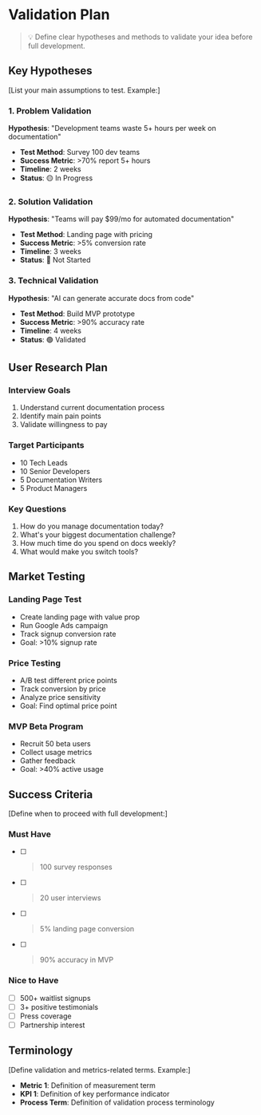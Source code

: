 # Validation Plan

> 💡 Define clear hypotheses and methods to validate your idea before full development.

## Key Hypotheses
[List your main assumptions to test. Example:]

### 1. Problem Validation
**Hypothesis**: "Development teams waste 5+ hours per week on documentation"
- **Test Method**: Survey 100 dev teams
- **Success Metric**: >70% report 5+ hours
- **Timeline**: 2 weeks
- **Status**: 🟡 In Progress

### 2. Solution Validation
**Hypothesis**: "Teams will pay $99/mo for automated documentation"
- **Test Method**: Landing page with pricing
- **Success Metric**: >5% conversion rate
- **Timeline**: 3 weeks
- **Status**: 🔴 Not Started

### 3. Technical Validation
**Hypothesis**: "AI can generate accurate docs from code"
- **Test Method**: Build MVP prototype
- **Success Metric**: >90% accuracy rate
- **Timeline**: 4 weeks
- **Status**: 🟢 Validated

## User Research Plan

### Interview Goals
1. Understand current documentation process
2. Identify main pain points
3. Validate willingness to pay

### Target Participants
- 10 Tech Leads
- 10 Senior Developers
- 5 Documentation Writers
- 5 Product Managers

### Key Questions
1. How do you manage documentation today?
2. What's your biggest documentation challenge?
3. How much time do you spend on docs weekly?
4. What would make you switch tools?

## Market Testing

### Landing Page Test
- Create landing page with value prop
- Run Google Ads campaign
- Track signup conversion rate
- Goal: >10% signup rate

### Price Testing
- A/B test different price points
- Track conversion by price
- Analyze price sensitivity
- Goal: Find optimal price point

### MVP Beta Program
- Recruit 50 beta users
- Collect usage metrics
- Gather feedback
- Goal: >40% active usage

## Success Criteria
[Define when to proceed with full development:]

### Must Have
- [ ] >100 survey responses
- [ ] >20 user interviews
- [ ] >5% landing page conversion
- [ ] >90% accuracy in MVP

### Nice to Have
- [ ] 500+ waitlist signups
- [ ] 3+ positive testimonials
- [ ] Press coverage
- [ ] Partnership interest

## Terminology
[Define validation and metrics-related terms. Example:]

- **Metric 1**: Definition of measurement term
- **KPI 1**: Definition of key performance indicator
- **Process Term**: Definition of validation process terminology
